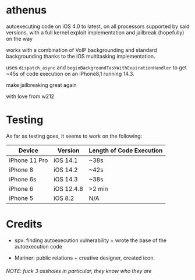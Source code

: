 # athenus
autoexecuting code on iOS 4.0 to latest, on all processors supported by said versions, with a full kernel exploit implementation and jailbreak (hopefully) on the way

works with a combination of VoIP backgrounding and standard backgrounding thanks to the iOS multitasking implementation.

uses `dispatch_async` and `beginBackgroundTaskWithExpirationHandler` to get ~45s of code execution on an iPhone8,1 running 14.3.

make jailbreaking great again 

with love from w212


# Testing

As far as testing goes, it seems to work on the following:

|Device|Version|Length of Code Execution|       
|-|-|-|
|iPhone 11 Pro|iOS 14.1|~38s|
|iPhone 8|iOS 14.2|~42s|
|iPhone 6s|iOS 14.3|~38s| 
|iPhone 6|iOS 12.4.8|>2 min|
|iPhone 5|iOS 8.2|N/A|

# Credits

- spv: finding autoexecution vulnerability + wrote the base of the autoexecution code

- Mariner: public relations + creative designer, created icon. 

###### NOTE: fuck 3 assholes in particular, they know who they are
